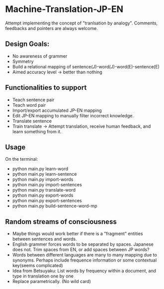 # Machine-Translation-JP-EN
Attempt implementing the concept of "tranlsation by analogy".
Comments, feedbacks and pointers are always welcome.

## Design Goals:
- No awareness of grammer
- Symmetry 
- Build a relational mapping of sentence(J)-word(J)-word(E)-sentence(E)
- Aimed accuracy level -> better than nothing

## Functionalities to support
- Teach sentence pair
- Teach word pair
- Import/export accumulated JP-EN mapping
- Edit JP-EN mapping to manually filter incorrect knowledge.
- Translate sentence
- Train translate -> Attempt translation, receive human feedback, and learn something from it.

## Usage
On the terminal:
- python main.py learn-word <English Word> <Japanese Word>
- python main.py learn-sentence <English Sentence> <Japanese Sentence>
- python main.py import-words <CSV with word pairs>
- python main.py import-sentences <Text file with sentence pairs>
- python main.py translate-word <direction> <word>
- python main.py export-words <csv destination>
- python main.py export-sentences <txt file destination>
- python main.py build-sentence-word-mp
  

## Random streams of consciousness
- Maybe things would work better if there is a "fragment" entities between sentences and words.
- English grammer forces words to be separated by spaces. Japanese does not. Trim spaces from EN, or add spaces between JP words?
- Words between different languages are many to many mapping due to synonyms. Perhaps include frequence information or some contextual key(seems complicated)
- Idea from Betsuyaku: List words by frequency within a document, and type in translation one by one
- Replace parametrically. (No wild card)
